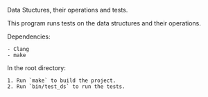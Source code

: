 Data Stuctures, their operations and tests.

This program runs tests on the data structures and their operations. 

Dependencies: 

    - Clang
    - make

In the root directory:

    1. Run `make` to build the project.
    2. Run `bin/test_ds` to run the tests.
